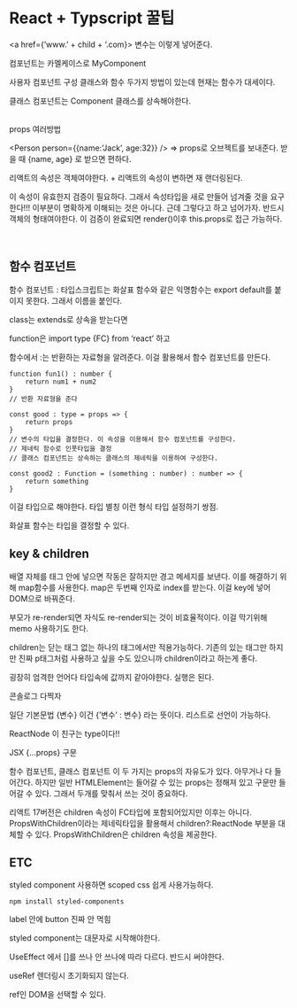 # React + Typscript 꿀팁

<a href={’www.’ + child + ‘.com}> 변수는 이렇게 넣어준다. 

컴포넌트는 카멜케이스로 MyComponent

사용자 컴포넌트 구성 클래스와 함수 두가지 방법이 있는데 현재는 함수가 대세이다. 

클래스 컴포넌트는 Component 클래스를 상속해야한다.

<br>
props 여러방법

<Person name=’Jack’ age={22} />

<Person person={{name:’Jack’, age:32}} /> ⇒ props로 오브젝트를 보내준다. 
받을 때 {name, age} 로 받으면 편하다.

리액트의 속성은 객체여야한다. + 리액트의 속성이 변하면 재 랜더링된다.

이 속성이 유효한지 검증이 필요하다. 그래서 속성타입을 새로 만들어 넘겨줄 것을 요구한다!!! 이부분이 명확하게 이해되는 것은 아니다. 근데 그렇다고 하고 넘어가자. 반드시 객체의 형태여야한다. 이 검증이 완료되면 render()이후 this.props로 접근 가능하다.

<br>

## 함수 컴포넌트
함수 컴포넌트 : 타입스크립트는 화살표 함수와 같은 익명함수는 export default를 붙이지 못한다. 그래서 이름을 붙인다. 

class는 extends로  상속을 받는다면

function은 import type {FC} from ‘react’ 하고 

함수에서 :는 반환하는 자료형을 알려준다. 이걸 활용해서 함수 컴포넌트를 만든다.

```tsx
function fun1() : number {
	return num1 + num2
}
// 반환 자료형을 준다

const good : type = props => {
	return props
}
// 변수의 타입을 결정한다. 이 속성을 이용해서 함수 컴포넌트를 구성한다. 
// 제네릭 함수로 인풋타입을 결정
// 클래스 컴포넌트는 상속하는 클래스의 제네릭을 이용하여 구성한다.

const good2 : Function = (something : number) : number => {
	return something
}
```

이걸 타입으로 해야한다. 타입 별칭 이런 형식  타입 설정하기 쌍점.

화살표 함수는 타입을 결정할 수 있다.

## key & children

배열 자체를 태그 안에 넣으면 작동은 잘하지만 경고 메세지를 보낸다. 이를 해결하기 위해  map함수를 사용한다. map은 두번째 인자로 index를 받는다. 이걸 key에 넣어DOM으로 바꿔준다.

부모가 re-render되면 자식도 re-render되는 것이 비효율적이다. 이걸 막기위해 memo 사용하기도 한다.

children는  닫는 태그 없는 하나의 태그에서만 적용가능하다. 기존의 있는 태그만 하지만 진짜 p태그처럼 사용하고 싶을 수도 있으니까 children이라고 하는게 좋다.

굉장히 엄격한 언어다 타입속에 값까지 같아야한다. 실행은 된다.

콘솔로그 다찍자

일단 기본문법 {변수} 이건 {’변수’ : 변수} 라는 뜻이다. 리스트로 선언이 가능하다.

ReactNode 이 친구는 type이다!!

JSX {…props} 구문

함수 컴포넌트, 클래스 컴포넌트 이 두 가지는 props의 자유도가 있다. 아무거나 다 들어간다. 하지만 일반 HTMLElement는 들어갈 수 있는 props는 정해져 있고 구문만 들어갈 수 있다.  그래서 두개를 맞춰서 쓰는 것이 중요하다. 

리액트 17버전은 children 속성이 FC타입에 포함되어있지만 이후는 아니다. PropsWithChildren이라는 제네릭타입을 활용해서 children?:ReactNode 부분을 대체할 수 있다.  PropsWithChildren은 children 속성을 제공한다.

## ETC

styled component 사용하면 scoped css 쉽게 사용가능하다. 

`npm install styled-components`

label 안에 button 진짜 안 먹힘

styled component는 대문자로 시작해야한다.

UseEffect 에서 []를 쓰나 안 쓰나에 따라 다르다. 반드시 써야한다.

useRef 렌더링시 초기화되지 않는다. 

ref인 DOM을 선택할 수 있다.
